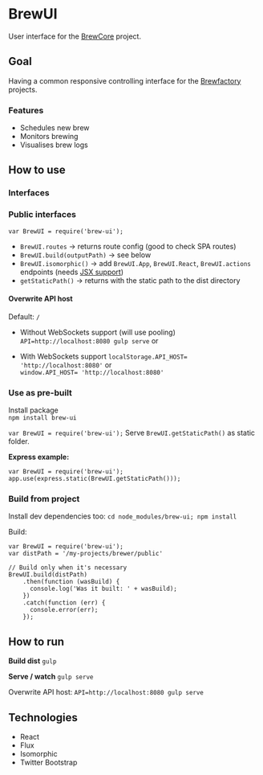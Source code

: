 # BrewUI

User interface for the [BrewCore](https://github.com/brewfactory/BrewCore) project.

## Goal
Having a common responsive controlling interface for the [Brewfactory](http://brewfactory.org)
projects.

### Features
* Schedules new brew
* Monitors brewing
* Visualises brew logs

## How to use

### Interfaces

### Public interfaces
`var BrewUI = require('brew-ui');`

* `BrewUI.routes` -> returns route config (good to check SPA routes)
* `BrewUI.build(outputPath)` -> see below
* `BrewUI.isomorphic()` -> add `BrewUI.App`, `BrewUI.React`, `BrewUI.actions` endpoints (needs [JSX support](https://www.npmjs.org/package/node-jsx))
* `getStaticPath()` -> returns with the static path to the dist directory

#### Overwrite API host
Default: `/`

* Without WebSockets support (will use pooling)
`API=http://localhost:8080 gulp serve` or  

* With WebSockets support
`localStorage.API_HOST= 'http://localhost:8080'` or  
 `window.API_HOST= 'http://localhost:8080'`


### Use as pre-built

Install package  
`npm install brew-ui`  

`var BrewUI = require('brew-ui');`
Serve `BrewUI.getStaticPath()` as  static folder.

**Express example:**
```
var BrewUI = require('brew-ui');
app.use(express.static(BrewUI.getStaticPath()));
```

### Build from project

Install dev dependencies too:
`cd node_modules/brew-ui; npm install`

Build:
```
var BrewUI = require('brew-ui');
var distPath = '/my-projects/brewer/public'

// Build only when it's necessary
BrewUI.build(distPath)
	.then(function (wasBuild) {
	  console.log('Was it built: ' + wasBuild);
	})
	.catch(function (err) {
	  console.error(err);
	});
```

## How to run

**Build dist**
`gulp`

**Serve / watch**
`gulp serve`  

Overwrite API host:
`API=http://localhost:8080 gulp serve`

## Technologies

* React
* Flux
* Isomorphic
* Twitter Bootstrap
